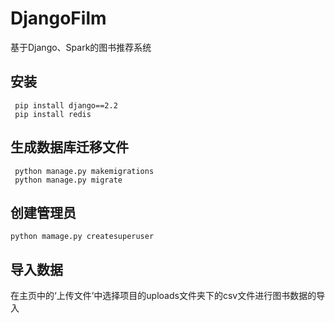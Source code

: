 # DjangoFilm
基于Django、Spark的图书推荐系统

## 安装
` pip install django==2.2`<br>
` pip install redis`

## 生成数据库迁移文件
` python manage.py makemigrations` <br>
` python manage.py migrate`

## 创建管理员
`python mamage.py createsuperuser`

## 导入数据
在主页中的‘上传文件’中选择项目的uploads文件夹下的csv文件进行图书数据的导入  

